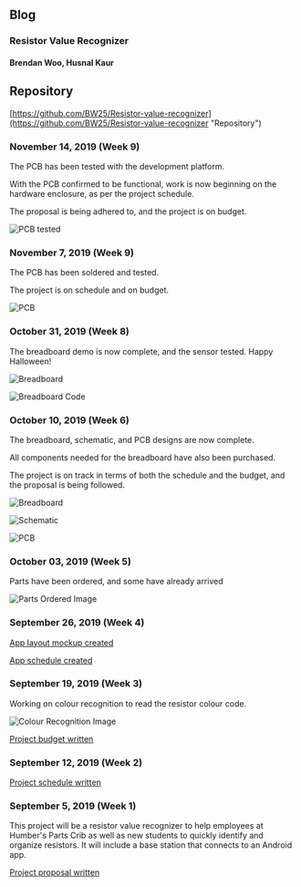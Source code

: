 ## Blog
### Resistor Value Recognizer
#### Brendan Woo, Husnal Kaur


## Repository
[https://github.com/BW25/Resistor-value-recognizer](https://github.com/BW25/Resistor-value-recognizer "Repository")

### November 14, 2019 (Week 9)
The PCB has been tested with the development platform.

With the PCB confirmed to be functional, work is now beginning on the hardware enclosure, as per the project schedule.

The proposal is being adhered to, and the project is on budget.

![PCB tested](https://raw.githubusercontent.com/BW25/Resistor-value-recognizer/master/images/pcb_tested.jpg "PCB tested")


### November 7, 2019 (Week 9)
The PCB has been soldered and tested.

The project is on schedule and on budget.

![PCB](https://raw.githubusercontent.com/BW25/Resistor-value-recognizer/master/images/pcb_soldered.jpg "PCB")


### October 31, 2019 (Week 8)
The breadboard demo is now complete, and the sensor tested. Happy Halloween!

![Breadboard](https://raw.githubusercontent.com/BW25/Resistor-value-recognizer/master/images/breadboardDemo.jpg "Breadboard")

![Breadboard Code](https://raw.githubusercontent.com/BW25/Resistor-value-recognizer/master/images/breadboardDemoCode.PNG "Breadboard Code")


### October 10, 2019 (Week 6)
The breadboard, schematic, and PCB designs are now complete.

All components needed for the breadboard have also been purchased.

The project is on track in terms of both the schedule and the budget, and the proposal is being followed.

![Breadboard](https://raw.githubusercontent.com/BW25/Resistor-value-recognizer/master/electronics/TOFsensorDesignWPi_bb.jpg "Breadboard")

![Schematic](https://raw.githubusercontent.com/BW25/Resistor-value-recognizer/master/electronics/TOFsensorDesignWPi_schem.jpg "Schematic")

![PCB](https://raw.githubusercontent.com/BW25/Resistor-value-recognizer/master/electronics/TOFsensorDesign_pcb.jpg "PCB")


### October 03, 2019 (Week 5)
Parts have been ordered, and some have already arrived

![Parts Ordered Image](https://raw.githubusercontent.com/BW25/Resistor-value-recognizer/master/images/parts_ordered.jpg "Parts Ordered")

### September 26, 2019 (Week 4)
[App layout mockup created](https://github.com/BW25/Resistor-value-recognizer/blob/master/documentation/Software%20(Ceng%20319)/Ceng%20319%20App%20mockup%20BWoo%20HKaur.pdf "App Mockup")

[App schedule created](https://github.com/BW25/Resistor-value-recognizer/blob/master/documentation/Software%20(Ceng%20319)/Ceng319%20Project%20Schedule%20Husnal%20Brendan.pdf "App schedule")

### September 19, 2019 (Week 3)
Working on colour recognition to read the resistor colour code.

![Colour Recognition Image](https://raw.githubusercontent.com/BW25/Resistor-value-recognizer/master/images/Colour%20Recognition.PNG "Colour Recognition")

[Project budget written](https://github.com/BW25/Resistor-value-recognizer/blob/master/documentation/Hardware%20(Ceng%20317)/Ceng317%20Budget%20BWoo%202019.xlsx "Budget")

### September 12, 2019 (Week 2)
[Project schedule written](https://github.com/BW25/Resistor-value-recognizer/blob/master/documentation/Hardware%20(Ceng%20317)/Ceng317%20Project%20Schedule%20BWoo.png "Schedule")

### September 5, 2019 (Week 1)
This project will be a resistor value recognizer to help employees at Humber's Parts Crib as well as new students to quickly identify and organize resistors. It will include a base station that connects to an Android app.

[Project proposal written](https://github.com/BW25/Resistor-value-recognizer/blob/master/documentation/Hardware%20(Ceng%20317)/Ceng317_Proposal_ResistorValueRecognizer_Kaur-Woo.pdf "Proposal")
